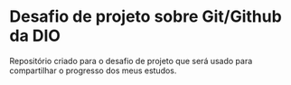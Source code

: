 # Desafio de projeto sobre Git/Github da DIO
Repositório criado para o desafio de projeto que será usado para compartilhar o progresso dos meus estudos.
